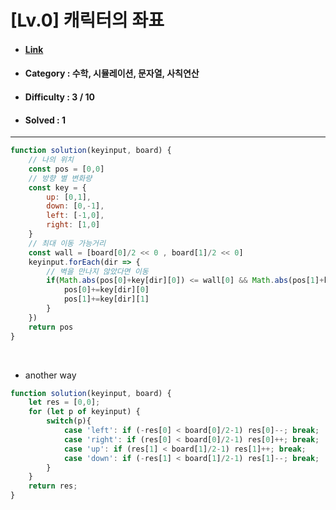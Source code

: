# [Lv.0] 캐릭터의 좌표 
* #### [Link](https://school.programmers.co.kr/learn/courses/30/lessons/120861)
* #### Category : 수학, 시뮬레이션, 문자열, 사칙연산
* #### Difficulty : 3 / 10  
* #### Solved : 1

<hr />

```js
function solution(keyinput, board) {
    // 나의 위치
    const pos = [0,0]
    // 방향 별 변화량
    const key = {
        up: [0,1], 
        down: [0,-1], 
        left: [-1,0], 
        right: [1,0]
    }
    // 최대 이동 가능거리
    const wall = [board[0]/2 << 0 , board[1]/2 << 0]
    keyinput.forEach(dir => {
        // 벽을 만나지 않았다면 이동
        if(Math.abs(pos[0]+key[dir][0]) <= wall[0] && Math.abs(pos[1]+key[dir][1]) <= wall[1]) {
            pos[0]+=key[dir][0]
            pos[1]+=key[dir][1]
        }
    })
    return pos
}
```

<br />

* another way 
```js
function solution(keyinput, board) {
    let res = [0,0];
    for (let p of keyinput) {
        switch(p){
            case 'left': if (-res[0] < board[0]/2-1) res[0]--; break;
            case 'right': if (res[0] < board[0]/2-1) res[0]++; break;
            case 'up': if (res[1] < board[1]/2-1) res[1]++; break;
            case 'down': if (-res[1] < board[1]/2-1) res[1]--; break;
        }
    }
    return res;
}
```